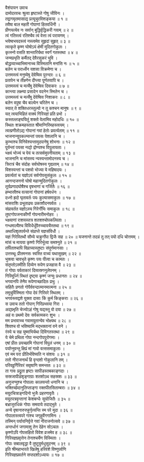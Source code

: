 वैशंपायन उवाच  
दामोदरवचः श्रुत्वा हृष्टास्ते गोषु जीविनः ।  
तद्वागमृतमासाद्य प्रत्यूचुरविशङ्‌‌‍कया ॥ १ ॥  
तवैषा बाल महती गोपाणां हितवर्धिनी ।  
प्रीणयत्येव नः सर्वान् बुद्धिर्वृद्धिकरी गवाम् ॥ २ ॥  
त्वं गतिस्त्वं रतिश्चैव त्वं वेत्ता त्वं परायणम् ।  
भयेष्वभयदस्त्वं नस्त्वमेव सुहृदां सुहृत् ॥ ३ ॥  
त्वत्कृते कृष्ण घोषोऽयं क्षेमी मुदितगोकुलः ।  
कृत्स्नो वसति शान्तारिर्यथा स्वर्गं गतस्तथा ॥ ४ ॥  
जन्मप्रभृति कर्मैतद् देवैरसुकरं भुवि ।  
बोद्धव्याच्चाभिमानाच्च विस्मितानि मनांसि नः ॥ ५ ॥  
बलेन च परार्ध्येन यशसा विक्रमेणा च ।  
उत्तमस्त्वं मनुष्येषु देवेष्विव पुरन्दरः ॥ ६ ॥  
प्रतापेन च तीक्ष्णेन दीप्त्या पूर्णतयापि च ।  
उत्तमस्त्वं च मर्त्येषु देवेष्विव दिवाकरः ॥ ७ ॥  
कान्त्या लक्ष्म्या प्रसादेन वदनेन स्मितेन च ।  
उत्तमस्त्वं च मर्त्येषु देवेष्विव निशाकरः ॥ ८ ॥  
बलेन वपुषा चैव बाल्येन चरितेन च ।  
स्यात् ते शक्तिधरस्तुल्यो न तु कश्चन मानुषः ॥ ९ ॥  
यत् त्वयाभिहितं वाक्यं गिरियज्ञं प्रति प्रभो ।  
कस्तल्लङ्‌‌‍घयितुं शक्तो वेलामिव महोदधिः ॥ १० ॥  
स्थितः शक्रमहस्तात श्रीमान्गिरिमहस्त्वयम् ।  
त्वत्प्रणीतोऽद्य गोपानां गवां हेतोः प्रवर्त्यताम् ॥ ११ ॥  
भाजनान्युपकल्प्यन्तां पयसः पेशलानि च ।  
कुम्भाश्च विनिवेश्यन्तामुदपानेषु शोभनाः ॥ १२ ॥  
पूर्यन्तां पयसा नद्यो द्रोण्यश्च विपुलायताः ।  
भक्ष्यं भोज्यं च पेयं च तत्सर्वमुपनीयताम् ॥ १३ ॥  
भाजनानि च मांसस्य न्यस्यन्तामोदनस्य च ।  
त्रिरात्रं चैव संदोहः सर्वघोषस्य गृह्यताम् ॥ १४ ॥  
विशस्यन्तां च पशवो भोज्या ये महिषादयः ।  
प्रवर्त्यतां च यज्ञोऽयं सर्वगोपसुसंकुलः ॥ १५ ॥  
आनन्दजननो घोषो महान्मुदितगोकुलः ।  
तूर्यप्रणादघोषैश्च वृषभाणां च गर्जितैः ॥ १६ ॥  
हम्भारवैश्च वत्सानां गोपानां हर्षवर्धनः ।  
दध्नो ह्रदो घृतावर्तः पयः कुल्यासमाकुलः ॥ १७ ॥  
मांसराशिः प्रभूताढ्यः प्रकाशौदनपर्वतः ।  
संप्रावर्तत यज्ञोऽस्य गिरेर्गोभिः समाकुलः ॥ १८ ॥  
तुष्टगोपजनाकीर्णो गोपनारीमनोहरः ।  
भक्ष्याणां राशयस्तत्र शतशश्चोपकल्पिताः ।  
गन्धमाल्यैश्च विविधैर्धूपैरुच्चावचैस्तथा ॥ १९ ॥  
अथाधिशृतपर्यन्ते संप्राप्ते यज्ञसंविधौ ।  
यज्ञं गिरेस्तिथौ सौम्ये चक्रुर्गोपा द्विजैः सह ॥ २० ॥
यजनान्ते तदन्नं तु तत् पयो दधि चोत्तमम् ।  
मांसं च मायया कृष्णो गिरिर्भूत्वा समश्नुते ॥ २१ ॥  
तर्पिताश्चापि विप्राग्र्यास्तुष्टाः संपूर्णमानसाः ।  
उत्तस्थूः प्रीतमनसः स्वस्ति वाच्यं यथासुखम् ॥ २२ ॥  
भुक्त्वा चावभृते कृष्णः पयः पीत्वा च कामतः ।  
संतृप्तोऽस्मीति दिव्येन रूपेण प्रजहास वै ॥ २३ ॥  
तं गोपाः पर्वताकारं दिव्यस्रगनुलेपनम् ।  
गिरिमूर्ध्नि स्थितं दृष्ट्‍वा कृष्णं जग्मुः प्रधानतः ॥ २४ ॥  
भगवानपि तेनैव रूपेणाच्छादितः प्रभुः ।  
सहितैः प्रणतो गोपैर्ववन्दात्मानमात्मना ॥ २५ ॥  
तमूचुर्विस्मिता गोपा देवं गिरिवरे स्थितम् ।  
भगवंस्त्वद्वशे युक्ता दासाः किं कुर्म किङ्‌‌‍कराः ॥ २६ ॥  
स उवाच ततो गोपान् गिरिप्रभवया गिरा ।  
अद्यप्र्भृति चेज्योऽहं गोषु यद्यस्तु वो दया ॥ २७ ॥  
अहं वः प्रथमो देवः सर्वकामकरः शुभः ।  
मम प्रभावाच्च गवामयुतान्येव भोक्ष्यथ ॥ २८ ॥  
शिवश्च वो भविष्यामि मद्‌भक्तानां वने वने ।  
रंस्ये च सह युष्माभिर्यथा दिविगतस्तथा ॥ २९ ॥  
ये चेमे प्रथिता गोपा नन्दगोपपुरोगमाः ।  
एषां प्रीतः प्रयच्छामि गोपानां विपुलं धनम् ॥ ३० ॥  
पर्याप्नुवन्तु क्षिप्रं मां गावो वत्ससमाकुलाः ।  
एवं मम परा प्रीतिर्भविष्यति न संशयः ॥ ३१ ॥  
ततो नीराजनार्थं हि वृन्दशो गोकुलानि तम् ।  
परिवव्रुर्गिरिवरं सवृषाणि समन्ततः ॥ ३२ ॥  
ता गावः प्रद्रुता हृष्टाः सापीडस्तबकाङ्‌‌‍गदाः ।  
सस्रजापीडशृङ्‌‌‍गाग्राः शतशोऽथ सहस्रशः ॥ ३३ ॥  
अनुजग्मुश्च गोपालाः कालयन्तो धनानि च ।  
भक्तिच्छेदानुलिप्ताङ्‌‌‍गा रक्तपीतसिताम्बराः ॥ ३४ ॥  
मयूरचित्राङ्‌‌‍गदिनो भुजैः प्रहरणावृतैः ।  
मयूरपत्रवृन्तानां केशबन्धैः सुयोजितैः ॥ ३५ ॥  
बभ्राजुरधिकं गोपाः समवाये तदाद्भुते ।  
अन्ये वृषानारुरुहुर्नृत्यन्ति स्म परे मुदा ॥ ३६ ॥  
गोपालास्त्वपरे गाश्च जगृहुर्वेगगामिनः ।  
तस्मिन् पर्यायनिर्वृत्ते गवां नीराजनोत्सवे ॥ ३७ ॥  
अन्तर्धानं जगामाशु तेन देहेन सोऽचलः ।  
कृष्णोऽपि गोपसहितो विवेश व्रजमेव ह ॥ ३८ ॥  
गिरियज्ञप्रवृत्तेन तेनाश्चर्येण विस्मिताः ।  
गोपाः सबालवृद्धा वै तुष्टुवुर्मधुसूदनम् ॥ ३९ ॥  
इति श्रीमहाभारते खिलेषु हरिवंशे विष्णुपर्वणि  
गिरियज्ञप्रवर्तने सप्तदशोऽध्यायः ॥ १७ ॥
